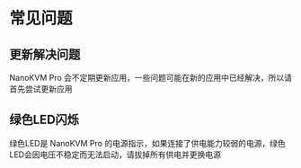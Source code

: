 # 常见问题

## 更新解决问题

NanoKVM Pro 会不定期更新应用，一些问题可能在新的应用中已经解决，所以请首先尝试更新应用

## 绿色LED闪烁

绿色LED是 NanoKVM Pro 的电源指示，如果连接了供电能力较弱的电源，绿色LED会因电压不稳定而无法启动，请拔掉所有供电并更换电源
